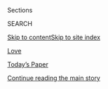 <div id="app">

<div>

<div class="NYTAppHideMasthead css-zz1s19 e1suatyy0">

<div class="section css-ui9rw0 e1suatyy2">

<div class="css-11hrj97 er09x8g0">

<div class="css-6n7j50">

</div>

<span class="css-1dv1kvn">Sections</span>

<div class="css-10488qs">

<span class="css-1dv1kvn">SEARCH</span>

</div>

[Skip to content](#site-content)[Skip to site
index](#site-index)

</div>

<div id="masthead-section-label" class="css-1fnb9ct eaxe0e00">

[Love](https://www.nytimes.com/section/fashion/weddings)

</div>

<div class="css-10698na e1huz5gh0">

</div>

</div>

<div id="masthead-bar-one" class="section hasLinks css-15hmgas e1csuq9d3">

<div class="css-uqyvli e1csuq9d0">

</div>

<div class="css-1uqjmks e1csuq9d1">

</div>

<div class="css-9e9ivx">

[](https://myaccount.nytimes.com/auth/login?response_type=cookie&client_id=vi)

</div>

<div class="css-1bvtpon e1csuq9d2">

[Today’s Paper](https://www.nytimes.com/section/todayspaper)

</div>

</div>

</div>

</div>

<div data-aria-hidden="false">

<div id="site-content" data-role="main">

<div id="top-wrapper" class="css-15p45cc eaca97t0" type="top">

<div id="top-slug" class="css-19x0jxb eaca97t1" hidden="">

Advertisement

</div>

[Continue reading the main
story](#after-top)

<div class="ad top-wrapper" style="text-align:center;height:100%;display:block;min-height:90px">

<div id="top" class="place-ad" data-position="top" data-size-key="top">

</div>

</div>

<div id="after-top">

</div>

</div>

<div id="collection-weddings" class="section css-15h4p1b e9abtgs0">

<div class="css-1j21atc e1svk9qx1">

<div class="css-fmiefx e1svk9qx2">

<div class="css-1hk7r2m eu54l5x0">

<div id="sponsor-wrapper" class="css-7a1pgi eaca97t0" type="sponsor" hidden="">

<div id="sponsor-slug" class="css-1l4mleb eaca97t1" hidden="">

Supported by

</div>

[Continue reading the main
story](#after-sponsor)

<div id="sponsor" class="ad sponsor-wrapper" style="text-align:left;height:100%;display:block">

</div>

<div id="after-sponsor">

</div>

</div>

</div>

### <span class="css-hue6tr ezz4tcd1">[Fashion](/section/fashion)</span>

</div>

<div class="css-nfcc9b e1svk9qx3">

<div class="css-vl9dhg e1svk9qx5">

<div class="css-1nrhkj6 e1svk9qx6">

# Love

<div class="follow-button-placeholder" data-collection-id="">

</div>

</div>

## <span>Vows, weddings, Modern Love and more.</span>

</div>

</div>

## <span>Vows, weddings, Modern Love and more.</span>

</div>

<div class="css-4svvz1 ekkqrpp0">

<div id="collection-highlights-container" class="section css-18l1u7x e46isfb1">

<div class="template-1 css-gfgt40 ekkqrpp1">

## Highlights

1.  ![<span class="css-kvjpws e1oaj3zl2"><span class="css-1dv1kvn">Credit</span>September
    Dawn Bottoms/The New York
    Times</span>](https://static01.nyt.com/images/2020/07/28/fashion/00CovidSpreadingWeddings1/00CovidSpreadingWeddings1-jumbo.jpg)
    
    <div class="css-gjijuv">
    
    ## [Weddings as a Coronavirus Super-Spreader Worry](/2020/08/04/fashion/weddings/weddings-as-covid-super-spreaders.html)
    
    Despite precautions, the coronavirus has swept through a number of
    weddings, large and small, infecting guests and
    vendors.
    
    <span class="css-me3p27"></span><span class="css-1dydysp e4e4i5l3"></span><span class="css-9voj2j">By
    <span class="css-1baulvz last-byline" itemprop="name">Alyson
    Krueger</span></span>
    
    </div>

2.  ![<span class="css-1nk1g0h e1oaj3zl2"><span class="css-1dv1kvn">Credit</span>Sydney
    Shrewsbury</span>](https://static01.nyt.com/images/2020/08/02/fashion/00VOWS-MackinacIsland-03/00VOWS-MackinacIsland-03-videoLarge.jpg)
    
    <div class="css-10wtrbd">
    
    ### vows
    
    ## [Their Very Own Loving Story](/2020/07/31/fashion/weddings/Renee-Knake-and-Wallace-Jefferson-wed-tribute-to-Lovings-before-them.html)
    
    Renee Knake and Wallace B. Jefferson, both lawyers, are grateful to
    Mildred Loving and Richard Loving for challenging interracial
    marriage laws in the
    1960s.
    
    <span class="css-me3p27"></span><span class="css-1dydysp e4e4i5l3"></span><span class="css-9voj2j">By
    <span class="css-1baulvz last-byline" itemprop="name">Brianna
    Holt</span></span>
    
    </div>

3.  ![<span class="css-1nk1g0h e1oaj3zl2"><span class="css-1dv1kvn">Credit</span></span>](https://static01.nyt.com/images/2020/08/02/fashion/00LIVE-STREAM-WED-COMBO/00LIVE-STREAM-WED-COMBO-videoLarge.jpg)
    
    <div class="css-10wtrbd">
    
    ### Field Notes
    
    ## [Livestream Your Wedding Like a Pro](/2020/07/28/fashion/weddings/livestream-your-wedding-like-a-pro.html)
    
    These gadgets will help you improve the production quality and
    create memorable experiences for you and your digital
    guests.
    
    <span class="css-me3p27"></span><span class="css-1dydysp e4e4i5l3"></span><span class="css-9voj2j">By
    <span class="css-1baulvz last-byline" itemprop="name">Daniel
    Bortz</span></span>
    
    </div>

4.  ![<span class="css-1nk1g0h e1oaj3zl2"><span class="css-1dv1kvn">Credit</span>Jose
    A. Alvarado Jr. for The New York
    Times</span>](https://static01.nyt.com/images/2020/07/26/fashion/24Vows-ModelActivist1/merlin_173908452_121834c5-2ab7-4830-bedd-1c85133e89a7-videoLarge.jpg)
    
    <div class="css-10wtrbd">
    
    ### vows
    
    ## [Next Stop: Marriage](/2020/07/24/fashion/weddings/Sara-Ziff-marries-Reed-Young-at-train-station.html)
    
    Sara Ziff and Reed Young met on a train platform. They hit it off,
    but neither expected much from the encounter and said their goodbyes
    without an introduction. Four months later they matched on a dating
    app.
    
    <span class="css-me3p27"></span><span class="css-1dydysp e4e4i5l3"></span><span class="css-9voj2j">By
    <span class="css-1baulvz last-byline" itemprop="name">Tammy La
    Gorce</span></span>
    
    </div>

</div>

<div class="css-1xdhyk6 e46isfb0">

<div class="css-zk12ih ef6si7p0">

1.  ### First Person
    
    ![<span class="css-1hhnwbi e1oaj3zl2"><span class="css-1dv1kvn">Credit</span>Anna
    Godeassi</span>](https://static01.nyt.com/images/2020/07/10/fashion/00NOT-ENGAGED/00NOT-ENGAGED-videoLarge.jpg)
    
    <div class="css-10wtrbd">
    
    ## [Me, My Relationship and PTSD](/2020/07/25/fashion/weddings/me-my-relationship-and-ptsd.html)
    
    Past and present find their place as a couple wades through what
    their future holds. And it’s all
    OK.
    
    <span class="css-me3p27"></span><span class="css-1dydysp e4e4i5l3"></span><span class="css-9voj2j">By
    <span class="css-1baulvz last-byline" itemprop="name">Caira
    Conner</span></span>
    
    </div>

2.  ![<span class="css-1hhnwbi e1oaj3zl2"><span class="css-1dv1kvn">Credit</span>Illustration
    by Matija
    Medved</span>](https://static01.nyt.com/images/2019/09/25/fashion/loveletter/loveletter-videoLarge-v3.png)
    
    <div class="css-10wtrbd">
    
    ## [Love Letter: Making Room for More Love (and Sheep)](/2020/07/31/fashion/weddings/love-letter-newsletter-making-room-for-more-love-and-sheep.html)
    
    And, a legacy of “Loving”
    continued.
    
    <span class="css-me3p27"></span><span class="css-1dydysp e4e4i5l3"></span><span class="css-9voj2j">By
    <span class="css-1baulvz last-byline" itemprop="name">Charanna
    Alexander</span></span>
    
    </div>

3.  ![<span class="css-1hhnwbi e1oaj3zl2"><span class="css-1dv1kvn">Credit</span>Malina
    Omut</span>](https://static01.nyt.com/images/2020/08/02/fashion/18SurvivingFirstYear-art/18SurvivingFirstYear-art-videoLarge.jpg)
    
    <div class="css-10wtrbd">
    
    ## [What Changes in the First Year of Marriage?](/2020/07/23/fashion/weddings/what-changes-in-the-first-year-of-marriage.html)
    
    For some millennial couples, not too
    much.
    
    <span class="css-me3p27"></span><span class="css-1dydysp e4e4i5l3"></span><span class="css-9voj2j">By
    <span class="css-1baulvz last-byline" itemprop="name">Allie
    Jones</span></span>
    
    </div>

4.  ### Field Notes
    
    ![<span class="css-1hhnwbi e1oaj3zl2"><span class="css-1dv1kvn">Credit</span>Claudi
    Kessels</span>](https://static01.nyt.com/images/2020/07/23/fashion/23WeddingCakeFreeze-Art/23WeddingCakeFreeze-Art-videoLarge.jpg)
    
    <div class="css-10wtrbd">
    
    ## [Do You Really Want That Wedding Cake a Year Later?](/2020/07/22/fashion/weddings/do-you-really-want-that-wedding-cake-a-year-later.html)
    
    Experts weigh in on how to freeze your cake and have some other
    suggestions for commemorative treats to savor on your one-year
    anniversary.
    
    <span class="css-me3p27"></span><span class="css-1dydysp e4e4i5l3"></span><span class="css-9voj2j">By
    <span class="css-1baulvz last-byline" itemprop="name">Hilary
    Sheinbaum</span></span>
    
    </div>

5.  ### vows
    
    ![<span class="css-1hhnwbi e1oaj3zl2"><span class="css-1dv1kvn">Credit</span>Nina
    Westervelt for The New York
    Times</span>](https://static01.nyt.com/images/2020/07/19/fashion/17Vows-SudaMurphy1/17Vows-SudaMurphy1-videoLarge.jpg)
    
    <div class="css-10wtrbd">
    
    ## [Paired During a Medical Rotation, and Then in Life](/2020/07/17/fashion/weddings/paired-during-a-medical-rotation-and-then-in-life.html)
    
    Drs. Nina Suda and Charles Murphy met as residents five years ago,
    and when he was told to quarantine because of the coronavirus, she
    stood by his side — at a safe
    distance.
    
    <span class="css-me3p27"></span><span class="css-1dydysp e4e4i5l3"></span><span class="css-9voj2j">By
    <span class="css-1baulvz last-byline" itemprop="name">Vincent M.
    Mallozzi</span></span>
    
    </div>

</div>

</div>

</div>

<div id="mid1-wrapper" class="css-1mn4oms eaca97t0" type="rank">

<div id="mid1-slug" class="css-1tag3rd eaca97t1">

Advertisement

</div>

[Continue reading the main
story](#after-mid1)

<div id="mid1" class="ad mid1-wrapper" style="text-align:center;height:100%;display:block">

</div>

<div id="after-mid1">

</div>

</div>

<div class="section 5-band css-jhqenn ep7jkp60">

## [Mini-Vows](/column/mini-vows)

[More in Mini-Vows
    »](/column/mini-vows)

1.  ![<span class="css-1hhnwbi e1oaj3zl2"><span class="css-1dv1kvn">Credit</span>Vanessa
    Onuoha of V. Joy
    Photo</span>](https://static01.nyt.com/images/2020/08/02/fashion/02wittman/02wittman-videoLarge.jpg)
    
    <div class="css-10wtrbd">
    
    ## [Wrong Places at the Right Time](/2020/07/31/fashion/weddings/wrong-places-at-the-right-time.html)
    
    The Rev. Lydia Wittman and Rafi Ziauddin nearly missed their first
    chance to connect, but found so many more chances
    later.
    
    <span class="css-me3p27"></span><span class="css-1dydysp e4e4i5l3"></span><span class="css-9voj2j">By
    <span class="css-1baulvz last-byline" itemprop="name">Nina
    Reyes</span></span>
    
    </div>

2.  ![<span class="css-1hhnwbi e1oaj3zl2"><span class="css-1dv1kvn">Credit</span>Ezra
    Sealy</span>](https://static01.nyt.com/images/2020/08/02/fashion/02Ford-SUB/02Ford-SUB-videoLarge.jpg)
    
    <div class="css-10wtrbd">
    
    ## [From Barbados to Bucharest](/2020/07/31/fashion/weddings/from-barbados-to-bucharest.html)
    
    Alicia Arendt, a foreign service officer with the State Department,
    met Rohan Ford, a businessman, while serving in
    Barbados.
    
    <span class="css-me3p27"></span><span class="css-1dydysp e4e4i5l3"></span><span class="css-9voj2j">By
    <span class="css-1baulvz last-byline" itemprop="name">Vincent M.
    Mallozzi</span></span>
    
    </div>

3.  ![<span class="css-1hhnwbi e1oaj3zl2"><span class="css-1dv1kvn">Credit</span>Kobla
    Hargett</span>](https://static01.nyt.com/images/2020/08/02/fashion/02Sattar/02Sattar-videoLarge.jpg)
    
    <div class="css-10wtrbd">
    
    ## [Taking a ‘Leap of Faith’ in New England](/2020/07/31/fashion/weddings/taking-a-leap-of-faith-in-new-england.html)
    
    The couple met in Miami in 2013, but it took four years and a move
    to the Boston area for a romance to bloom between the
    two.
    
    <span class="css-me3p27"></span><span class="css-1dydysp e4e4i5l3"></span><span class="css-9voj2j">By
    <span class="css-1baulvz last-byline" itemprop="name">Nina
    Reyes</span></span>
    
    </div>

4.  ![<span class="css-1hhnwbi e1oaj3zl2"><span class="css-1dv1kvn">Credit</span></span>](https://static01.nyt.com/images/2020/08/02/fashion/26wan/26wan-videoLarge.jpg)
    
    <div class="css-10wtrbd">
    
    ## [‘How Lucky We Are to Have Found Each Other.’](/2020/07/31/fashion/weddings/how-lucky-we-are-to-have-found-each-other.html)
    
    Oliver Cacananta and Danny Wan met singing in the Gay Asian Pacific
    Alliance Men’s
    Chorus.
    
    <span class="css-me3p27"></span><span class="css-1dydysp e4e4i5l3"></span><span class="css-9voj2j">By
    <span class="css-1baulvz last-byline" itemprop="name">Louise
    Rafkin</span></span>
    
    </div>

5.  ![<span class="css-1hhnwbi e1oaj3zl2"><span class="css-1dv1kvn">Credit</span>Marina
    Barham</span>](https://static01.nyt.com/images/2020/08/02/fashion/02Bachmann/02Bachmann-videoLarge.jpg)
    
    <div class="css-10wtrbd">
    
    ## [Her Just-Friends Note Was Tossed in a Hurry](/2020/07/31/fashion/weddings/her-just-friends-note-was-tossed-in-a-hurry.html)
    
    Sophia Bachmann and Iain Coston met, they had dinner, they fell in
    love.
    
    <span class="css-me3p27"></span><span class="css-1dydysp e4e4i5l3"></span><span class="css-9voj2j">By
    <span class="css-1baulvz last-byline" itemprop="name">Nina
    Reyes</span></span>
    
    </div>

</div>

<div class="section 5-band css-jhqenn ep7jkp60">

## [Modern Love](/column/modern-love)

[More in Modern Love
    »](/column/modern-love)

1.  ![<span class="css-1hhnwbi e1oaj3zl2"><span class="css-1dv1kvn">Credit</span>Brian
    Rea</span>](https://static01.nyt.com/images/2020/08/02/fashion/02MODERN-FARM/02MODERN-FARM-videoLarge.jpg)
    
    <div class="css-10wtrbd">
    
    ## [Spending My Tenderness on Animals](/2020/07/31/style/modern-love-spending-tenderness-on-animals.html)
    
    As a vulnerable girl at a remote commune, I sought solace from
    horses, goats, even a bear cub. Today’s dark times have sent me
    their way
    again.
    
    <span class="css-me3p27"></span><span class="css-1dydysp e4e4i5l3"></span><span class="css-9voj2j">By
    <span class="css-1baulvz last-byline" itemprop="name">Bethany Groff
    Dorau</span></span>
    
    </div>

2.  ![<span class="css-1hhnwbi e1oaj3zl2"><span class="css-1dv1kvn">Credit</span>Brian
    Rea</span>](https://static01.nyt.com/images/2020/07/29/fashion/00TINYLOVE-ILLO5/00TINYLOVE-ILLO5-videoLarge.jpg)
    
    <div class="css-10wtrbd">
    
    ## [Tiny Love Stories: ‘My Parents Never Called’](/2020/07/28/style/tiny-modern-love-stories-coronavirus-my-parents-never-called.html)
    
    Modern Love in miniature, featuring reader-submitted stories of no
    more than 100
    words.
    
    <span class="css-me3p27"></span>
    
    </div>

3.  ![<span class="css-1hhnwbi e1oaj3zl2"><span class="css-1dv1kvn">Credit</span>Brian
    Rea</span>](https://static01.nyt.com/images/2020/07/26/fashion/26MODERN-ORPHANAGE/26MODERN-ORPHANAGE-videoLarge.jpg)
    
    <div class="css-10wtrbd">
    
    ## [Why Did She Leave Me There?](/2020/07/24/style/modern-love-adoption-vietnam-why-did-she-leave-me-there.html)
    
    A young man returns to the Vietnamese orphanage he had spent 25
    years trying to
    forget.
    
    <span class="css-me3p27"></span><span class="css-1dydysp e4e4i5l3"></span><span class="css-9voj2j">By
    <span class="css-1baulvz last-byline" itemprop="name">Kacey Vu
    Shap</span></span>
    
    </div>

4.  ![<span class="css-1hhnwbi e1oaj3zl2"><span class="css-1dv1kvn">Credit</span>Brian
    Rea</span>](https://static01.nyt.com/images/2020/07/06/fashion/06TINYLOVE-illo1/06TINYLOVE-illo1-videoLarge.jpg)
    
    <div class="css-10wtrbd">
    
    ## [Tiny Love Stories: ‘Monogamous Birds of N.Y.C.’](/2020/07/21/style/tiny-modern-love-stories-coronavirus-monogamous-birds-of-nyc.html)
    
    Modern Love in miniature, featuring reader-submitted stories of no
    more than 100
    words.
    
    <span class="css-me3p27"></span>
    
    </div>

5.  ![<span class="css-1hhnwbi e1oaj3zl2"><span class="css-1dv1kvn">Credit</span>Brian
    Rea</span>](https://static01.nyt.com/images/2020/07/19/fashion/19MODERN-DATINGAPP/19MODERN-DATINGAPP-videoLarge.jpg)
    
    <div class="css-10wtrbd">
    
    ## [Trying to Feel Love-Worthy (While Working for a Dating App)](/2020/07/17/style/modern-love-feel-love-worthy-working-for-dating-app.html)
    
    Being awash in romantic complaints has left me — a Black woman who’s
    had heartache — feeling dismayed but
    hopeful.
    
    <span class="css-me3p27"></span><span class="css-1dydysp e4e4i5l3"></span><span class="css-9voj2j">By
    <span class="css-1baulvz last-byline" itemprop="name">Loré
    Yessuff</span></span>
    
    </div>

</div>

<div id="mid2-wrapper" class="css-1mn4oms eaca97t0" type="rank">

<div id="mid2-slug" class="css-1tag3rd eaca97t1">

Advertisement

</div>

[Continue reading the main
story](#after-mid2)

<div id="mid2" class="ad mid2-wrapper" style="text-align:center;height:100%;display:block">

</div>

<div id="after-mid2">

</div>

</div>

<div class="section 5-band css-jhqenn ep7jkp60">

## [Vows](/column/vows)

[More in Vows
    »](/column/vows)

1.  ![<span class="css-1hhnwbi e1oaj3zl2"><span class="css-1dv1kvn">Credit</span>Maridelis
    Morales Rosado for The New York
    Times</span>](https://static01.nyt.com/images/2020/07/10/fashion/10Vows-WestHarlem1/10Vows-WestHarlem1-videoLarge.jpg)
    
    <div class="css-10wtrbd">
    
    ## [They Passed the Long-Distance Test](/2020/07/10/fashion/weddings/they-passed-the-long-distance-test.html)
    
    Dr. Erika Alejandro Crespo Martínez and Victor Gabriel Santiago
    Hernandez built a relationship on patience and pacing. Then the
    coronavirus came and they had to act
    quickly.
    
    <span class="css-me3p27"></span><span class="css-1dydysp e4e4i5l3"></span><span class="css-9voj2j">By
    <span class="css-1baulvz last-byline" itemprop="name">Tammy La
    Gorce</span></span>
    
    </div>

2.  ![<span class="css-1hhnwbi e1oaj3zl2"><span class="css-1dv1kvn">Credit</span>Nina
    Westervelt for The New York
    Times</span>](https://static01.nyt.com/images/2020/07/05/fashion/03Vows-RamapoCollege2/03Vows-RamapoCollege2-videoLarge.jpg)
    
    <div class="css-10wtrbd">
    
    ## [Some Unexpected Survey Results](/2020/07/03/fashion/weddings/some-unexpected-survey-results.html)
    
    “I was enchanted by her writing,” said Clifford Peterson, who met
    Carol Ryan during planning for Ramapo College’s 50th anniversary
    celebration, “by the incredible life she lived, simply
    enchanted.”
    
    <span class="css-me3p27"></span><span class="css-1dydysp e4e4i5l3"></span><span class="css-9voj2j">By
    <span class="css-1baulvz last-byline" itemprop="name">Vincent M.
    Mallozzi</span></span>
    
    </div>

3.  ![<span class="css-1hhnwbi e1oaj3zl2"><span class="css-1dv1kvn">Credit</span>Scott
    McIntyre for The New York
    Times</span>](https://static01.nyt.com/images/2020/06/28/fashion/26Vows-OrthodoxPrenup1/26Vows-OrthodoxPrenup1-videoLarge.jpg)
    
    <div class="css-10wtrbd">
    
    ## [From the Start, There Were Ground Rules](/2020/06/26/fashion/weddings/from-the-start-there-were-ground-rules.html)
    
    Before their wedding, Shanee Markovitz and Nathaniel Kay, both
    Modern Orthodox Jews, celebrated the signing of a religious
    prenuptial
    agreement.
    
    <span class="css-me3p27"></span><span class="css-1dydysp e4e4i5l3"></span><span class="css-9voj2j">By
    <span class="css-1baulvz last-byline" itemprop="name">Tammy La
    Gorce</span></span>
    
    </div>

4.  ![<span class="css-1hhnwbi e1oaj3zl2"><span class="css-1dv1kvn">Credit</span>Anastasiia
    Sapon for The New York
    Times</span>](https://static01.nyt.com/images/2020/06/19/fashion/19Vows-ChaseCenter04/merlin_172805127_1405c182-a14d-4f89-8b4d-e0176d37d439-videoLarge.jpg)
    
    <div class="css-10wtrbd">
    
    ## [Two More Rings for the Home Team](/2020/06/19/style/two-more-rings-for-the-home-team.html)
    
    Lindsay Hirsch and Dustin Schneider had to find a new spot to be
    married. The Golden State Warriors welcomed the
    couple.
    
    <span class="css-me3p27"></span><span class="css-1dydysp e4e4i5l3"></span><span class="css-9voj2j">By
    <span class="css-1baulvz last-byline" itemprop="name">Vincent M.
    Mallozzi</span></span>
    
    </div>

5.  ![<span class="css-1hhnwbi e1oaj3zl2"><span class="css-1dv1kvn">Credit</span>Amanda
    Lucier for The New York
    Times</span>](https://static01.nyt.com/images/2020/06/14/fashion/12Vows-Portland1/12Vows-Portland1-videoLarge.jpg)
    
    <div class="css-10wtrbd">
    
    ## [A Date to Remember](/2020/06/12/fashion/weddings/a-date-to-remember.html)
    
    Sam Thirlwall and Caitlin Halla met at work and felt an instant
    connection. Slack messages became text messages became long emails,
    and then a first
    date.
    
    <span class="css-me3p27"></span><span class="css-1dydysp e4e4i5l3"></span><span class="css-9voj2j">By
    <span class="css-1baulvz last-byline" itemprop="name">Maureen
    O’Hagan</span></span>
    
    </div>

</div>

<div class="section 5-band css-jhqenn ep7jkp60">

## [Self-Care](/section/style/self-care)

[More in Self-Care
    »](/section/style/self-care)

1.  ![<span class="css-1hhnwbi e1oaj3zl2"><span class="css-1dv1kvn">Credit</span>Erik
    Carter for The New York
    Times</span>](https://static01.nyt.com/images/2020/08/02/fashion/29BLACK-BOOKCLUBS-promo/29BLACK-BOOKCLUBS-promo-videoLarge-v2.jpg)
    
    <div class="css-10wtrbd">
    
    ## [The Black Book Club Takes It to the Next Level](/2020/07/29/style/self-care/black-book-clubs.html)
    
    Noname and other Black thought leaders have taken what Oprah built
    and made something
    new.
    
    <span class="css-me3p27"></span><span class="css-1dydysp e4e4i5l3"></span><span class="css-9voj2j">By
    <span class="css-1baulvz last-byline" itemprop="name">Iman
    Stevenson</span></span>
    
    </div>

2.  ![<span class="css-1hhnwbi e1oaj3zl2"><span class="css-1dv1kvn">Credit</span></span>](https://static01.nyt.com/images/2020/07/09/fashion/09BLACK-JOURNALISTS-Natelege-Whaley/merlin_174323043_57123aa6-e6ba-46e0-9178-6e1334e3e7b4-videoLarge.jpg)
    
    <div class="css-10wtrbd">
    
    ## [Self-Care for Black Journalists](/2020/07/14/style/self-care/black-journalists.html)
    
    In a news cycle filled with tragedy, much of it disproportionately
    affecting people of color, Black reporters and editors are
    reimagining coping
    strategies.
    
    <span class="css-me3p27"></span><span class="css-1dydysp e4e4i5l3"></span><span class="css-9voj2j">By
    <span class="css-1baulvz last-byline" itemprop="name">Patrice
    Peck</span></span>
    
    </div>

3.  ![<span class="css-1hhnwbi e1oaj3zl2"><span class="css-1dv1kvn">Credit</span>Tony
    Cenicola/The New York
    Times</span>](https://static01.nyt.com/images/2020/07/23/fashion/23SANITIZERS-use-this-one/23SANITIZERS-use-this-one-videoLarge.jpg)
    
    <div class="css-10wtrbd">
    
    ## [These Hand Sanitizers Smell Good, Kill Germs](/2020/07/22/style/these-hand-sanitizers-smell-good-kill-germs.html)
    
    Now that hand sanitizers have become an accessory of the new normal,
    upscale brands are introducing their own portable
    cleansers.
    
    <span class="css-me3p27"></span><span class="css-1dydysp e4e4i5l3"></span><span class="css-9voj2j">By
    <span class="css-1baulvz last-byline" itemprop="name">Rachel
    Felder</span></span>
    
    </div>

4.  ![<span class="css-1hhnwbi e1oaj3zl2"><span class="css-1dv1kvn">Credit</span>Rose
    Wong</span>](https://static01.nyt.com/images/2020/07/26/multimedia/26ah-beauty/26ah-beauty-videoLarge.jpg)
    
    <div class="css-10wtrbd">
    
    ## [Shed Your Quarantine Skin (and Hair and Nails), Safely](/2020/07/25/at-home/coronavirus-salons.html)
    
    If you venture out for a treatment or trim, you might encounter
    plexiglass barriers, tons of cleaning supplies, fewer clients at a
    time and higher
    prices.
    
    <span class="css-me3p27"></span><span class="css-1dydysp e4e4i5l3"></span><span class="css-9voj2j">By
    <span class="css-1baulvz last-byline" itemprop="name">Katherine
    Cusumano</span></span>
    
    </div>

5.  ![<span class="css-1hhnwbi e1oaj3zl2"><span class="css-1dv1kvn">Credit</span></span>](https://static01.nyt.com/images/2020/07/30/fashion/28SKIN-UNSEXY-art/28SKIN-UNSEXY-art-videoLarge.jpg)
    
    <div class="css-10wtrbd">
    
    ## [Can Unsexy Beauty Be Sexy?](/2020/07/28/style/can-unsexy-beauty-be-sexy.html)
    
    A new guard of beauty brands is using slick packaging and candid
    messaging to sell products women were once embarrassed to
    buy.
    
    <span class="css-me3p27"></span><span class="css-1dydysp e4e4i5l3"></span><span class="css-9voj2j">By
    <span class="css-1baulvz last-byline" itemprop="name">Rachel
    Strugatz</span></span>
    
    </div>

</div>

<div id="mid3-wrapper" class="css-1mn4oms eaca97t0" type="rank">

<div id="mid3-slug" class="css-1tag3rd eaca97t1">

Advertisement

</div>

[Continue reading the main
story](#after-mid3)

<div id="mid3" class="ad mid3-wrapper" style="text-align:center;height:100%;display:block">

</div>

<div id="after-mid3">

</div>

</div>

<div class="section 5-band css-jhqenn ep7jkp60">

## [Field Notes](/column/field-notes)

[More in Field Notes
    »](/column/field-notes)

1.  ![<span class="css-1hhnwbi e1oaj3zl2"><span class="css-1dv1kvn">Credit</span>Nicole
    Updegraff, Nicole Updegraff
    Illustration</span>](https://static01.nyt.com/images/2020/07/19/fashion/weddings/00weddingillo7/00weddingillo7-videoLarge.png)
    
    <div class="css-10wtrbd">
    
    ## [Turn Your Relationship Into a Work of Art](/2020/07/15/fashion/weddings/turn-your-relationship-into-a-work-of-art.html)
    
    For some couples who postponed their engagement shoots because of
    the coronavirus, artists have stepped in to create custom
    illustrations and
    portraits.
    
    <span class="css-me3p27"></span><span class="css-1dydysp e4e4i5l3"></span><span class="css-9voj2j">By
    <span class="css-1baulvz last-byline" itemprop="name">Hilary
    Sheinbaum</span></span>
    
    </div>

2.  ![<span class="css-1hhnwbi e1oaj3zl2"><span class="css-1dv1kvn">Credit</span>Anjelica
    Roselyn</span>](https://static01.nyt.com/images/2020/06/30/fashion/30VIRTUALDRESSSHOP-art/30VIRTUALDRESSSHOP-art-videoLarge.jpg)
    
    <div class="css-10wtrbd">
    
    ## [Say ‘Yes’ to the Dress Without Leaving Your House](/2020/06/30/fashion/weddings/say-yes-to-the-dress-without-leaving-your-house.html)
    
    Bridal boutiques across the country are offering virtual shopping
    experiences where brides, grooms and wedding parties can try on and
    purchase their wedding attire
    online.
    
    <span class="css-me3p27"></span><span class="css-1dydysp e4e4i5l3"></span><span class="css-9voj2j">By
    <span class="css-1baulvz last-byline" itemprop="name">Alix
    Strauss</span></span>
    
    </div>

3.  ![<span class="css-1hhnwbi e1oaj3zl2"><span class="css-1dv1kvn">Credit</span>Rose
    Bowman</span>](https://static01.nyt.com/images/2020/06/17/fashion/weddings/oakImage-1592416755813/oakImage-1592416755813-mediumThreeByTwo440.jpg)
    
    <div class="css-10wtrbd">
    
    ## [Striking a Pose on FaceTime](/2020/06/18/fashion/weddings/striking-a-pose-on-facetime.html)
    
    With their clients in lockdown, some photographers are turning to
    virtual photo shoots for weddings and
    engagements.
    
    <span class="css-me3p27"></span><span class="css-1dydysp e4e4i5l3"></span><span class="css-9voj2j">By
    <span class="css-1baulvz last-byline" itemprop="name">Emma
    Grillo</span></span>
    
    </div>

4.  ![<span class="css-1hhnwbi e1oaj3zl2"><span class="css-1dv1kvn">Credit</span>Noa
    Denmon</span>](https://static01.nyt.com/images/2020/05/24/fashion/23PROTECTYOURWEDDINGart/23PROTECTYOURWEDDINGart-videoLarge.jpg)
    
    <div class="css-10wtrbd">
    
    ## [Is the Wedding Off? (For Now?) Here’s What to Do Next.](/2020/05/23/fashion/weddings/is-the-wedding-off-for-now-heres-what-to-do-next.html)
    
    The coronavirus has forced couples to reschedule or plan
    quarantine-approved celebrations. Experts share some how-to tips for
    navigating alternative
    plans.
    
    <span class="css-me3p27"></span><span class="css-1dydysp e4e4i5l3"></span><span class="css-9voj2j">By
    <span class="css-1baulvz last-byline" itemprop="name">Ivy
    Manners</span></span>
    
    </div>

5.  ![<span class="css-1hhnwbi e1oaj3zl2"><span class="css-1dv1kvn">Credit</span>Madiha
    Yearwood</span>](https://static01.nyt.com/images/2020/03/15/fashion/12KeepingMyName-art/12KeepingMyName-art-videoLarge-v2.jpg)
    
    <div class="css-10wtrbd">
    
    ## [Creating a Name for Themselves](/2020/03/11/fashion/weddings/name-change-after-marriage-not-always-easy.html)
    
    As some married couples seek to join their identities, while also
    acknowledging they are equals, they are combining surnames or are
    creating entirely new
    ones.
    
    <span class="css-me3p27"></span><span class="css-1dydysp e4e4i5l3"></span><span class="css-9voj2j">By
    <span class="css-1baulvz last-byline" itemprop="name">Suzannah
    Weiss</span></span>
    
    </div>

</div>

<div class="section 5-band css-jhqenn ep7jkp60">

## [Unhitched](/column/unhitched)

[More in Unhitched
    »](/column/unhitched)

1.  ![<span class="css-1hhnwbi e1oaj3zl2"><span class="css-1dv1kvn">Credit</span>Alexandra
    Bowman</span>](https://static01.nyt.com/images/2020/06/07/fashion/00UNHITCHED-FORDSart/00UNHITCHED-FORDSart-videoLarge.jpg)
    
    <div class="css-10wtrbd">
    
    ## [Challenged to Sustain Their Lifestyle](/2020/06/03/fashion/weddings/Unhitched-couple-discusses-their-marriage-and-divorce.html)
    
    Therapy and fancy vacations couldn’t remove the strain on this
    couple’s marriage, which was brought about by ongoing financial
    problems.
    
    <span class="css-me3p27"></span><span class="css-1dydysp e4e4i5l3"></span><span class="css-9voj2j">By
    <span class="css-1baulvz last-byline" itemprop="name">Louise
    Rafkin</span></span>
    
    </div>

2.  ![<span class="css-1hhnwbi e1oaj3zl2"><span class="css-1dv1kvn">Credit</span>André
    da
    Loba</span>](https://static01.nyt.com/images/2020/01/26/fashion/00UNHITCHEDJEWISH/00UNHITCHEDJEWISH-videoLarge.jpg)
    
    <div class="css-10wtrbd">
    
    ## [Pulled Apart by Addiction](/2020/01/27/fashion/weddings/Unhitched-couple-is-pulled-apart-by-addiction.html)
    
    Eli Falk and Rina Shapiro say expectations from their upbringing and
    Jewish communities caused them to marry
    prematurely.
    
    <span class="css-me3p27"></span><span class="css-1dydysp e4e4i5l3"></span><span class="css-9voj2j">By
    <span class="css-1baulvz last-byline" itemprop="name">Louise
    Rafkin</span></span>
    
    </div>

3.  ![<span class="css-1hhnwbi e1oaj3zl2"><span class="css-1dv1kvn">Credit</span>
    </span>](https://static01.nyt.com/images/2019/09/08/fashion/UNHITCHED-NEW/UNHITCHED-NEW-videoLarge.png)
    
    <div class="css-10wtrbd">
    
    ## [The Perfect Divorce](/interactive/2019/09/07/multimedia/how-to-get-divorced.html)
    
    The couple endured many changes in their long marriage. But the
    space between them grew when he took up sailing and she opened her
    own
    restaurants.
    
    <span class="css-me3p27"></span><span class="css-1dydysp e4e4i5l3"></span><span class="css-9voj2j">By
    <span class="css-1baulvz last-byline" itemprop="name">Louise
    Rafkin</span></span>
    
    </div>

4.  ![<span class="css-1hhnwbi e1oaj3zl2"><span class="css-1dv1kvn">Credit</span>Alexandra
    Bowman</span>](https://static01.nyt.com/images/2019/06/23/fashion/00UNHITCHED/00UNHITCHED-videoLarge.jpg)
    
    <div class="css-10wtrbd">
    
    ## [‘It Takes What It Takes to End Something’](/2019/06/18/style/it-takes-what-it-takes-to-end-something.html)
    
    The two remained friends despite the challenges of their divorce.
    Now their new relationship focuses on
    parenting.
    
    <span class="css-me3p27"></span><span class="css-1dydysp e4e4i5l3"></span><span class="css-9voj2j">By
    <span class="css-1baulvz last-byline" itemprop="name">Louise
    Rafkin</span></span>
    
    </div>

5.  ![<span class="css-1hhnwbi e1oaj3zl2"><span class="css-1dv1kvn">Credit</span>Alexandra
    Bowman</span>](https://static01.nyt.com/images/2019/01/06/fashion/weddings/06UNHITCHED-DivorceLawyers/merlin_147820818_90ae5a89-fb4f-49b4-96f5-c2da5360372b-videoLarge.jpg)
    
    <div class="css-10wtrbd">
    
    ## [2 Divorce Lawyers Better After Their Own Divorce, but Still Together](/2019/01/03/fashion/weddings/2-divorce-lawyers-better-after-their-own-divorce-but-still-together.html)
    
    Family comes first for a couple, even after separation. Their
    advice? “Have compassion for each other and don’t say anything to
    the kids until you have a
    plan.”
    
    <span class="css-me3p27"></span><span class="css-1dydysp e4e4i5l3"></span><span class="css-9voj2j">By
    <span class="css-1baulvz last-byline" itemprop="name">Louise
    Rafkin</span></span>
    
    </div>

</div>

<div id="mid4-wrapper" class="css-1mn4oms eaca97t0" type="rank">

<div id="mid4-slug" class="css-1tag3rd eaca97t1">

Advertisement

</div>

[Continue reading the main
story](#after-mid4)

<div id="mid4" class="ad mid4-wrapper" style="text-align:center;height:100%;display:block">

</div>

<div id="after-mid4">

</div>

</div>

<div class="section 5-band css-jhqenn ep7jkp60">

## [Binge Read Featured Couples](/spotlight/wedding-announcements)

[More in Binge Read Featured Couples
»](/spotlight/wedding-announcements)

1.  ![<span class="css-1hhnwbi e1oaj3zl2"><span class="css-1dv1kvn">Credit</span>Selcoulth
    Photography</span>](https://static01.nyt.com/images/2020/06/14/fashion/weddings/14WIKUM/merlin_173335650_2a75e1bf-cd95-4130-986b-33a570beaf42-videoLarge.jpg)
    
    <div class="css-10wtrbd">
    
    ## [Michelle Wikum, Walker Williams](/2020/06/14/fashion/weddings/michelle-wikum-walker-williams.html)
    
    The couple met through Tinder in
    2018.
    
    <span class="css-me3p27"></span><span class="css-1dydysp e4e4i5l3"></span><span class="css-9voj2j">By
    <span class="css-1baulvz last-byline" itemprop="name">Nina
    Reyes</span></span>
    
    </div>

2.  ![<span class="css-1hhnwbi e1oaj3zl2"><span class="css-1dv1kvn">Credit</span>Alicia
    Ann
    Photographers</span>](https://static01.nyt.com/images/2020/05/17/multimedia/17TbeileLaw1/17TbeileLaw1-videoLarge.jpg)
    
    <div class="css-10wtrbd">
    
    ## [Ayelet Bentley, Samuel Tbeile](/2020/05/17/fashion/weddings/ayelet-bentley-samuel-tbeile.html)
    
    They met in college and became a couple about a year later while on
    a Birthright Israel
    trip.
    
    <span class="css-me3p27"></span>
    
    </div>

3.  ![<span class="css-1hhnwbi e1oaj3zl2"><span class="css-1dv1kvn">Credit</span></span>](https://static01.nyt.com/images/2020/05/17/multimedia/17SuSchultz1/17SuSchultz1-videoLarge.jpg)
    
    <div class="css-10wtrbd">
    
    ## [Kathy Su, Eric Schultz](/2020/05/17/fashion/weddings/kathy-su-eric-schultz.html)
    
    The couple met in 2017 through OkCupid and had their first date at a
    whiskey bar in New
    York.
    
    <span class="css-me3p27"></span>
    
    </div>

4.  ![<span class="css-1hhnwbi e1oaj3zl2"><span class="css-1dv1kvn">Credit</span>Jason,
    Concept
    Photography</span>](https://static01.nyt.com/images/2020/05/10/multimedia/10HammarskjoldLemmon1/10HammarskjoldLemmon1-videoLarge.jpg)
    
    <div class="css-10wtrbd">
    
    ## [Victoria Hammarskjold, George Lemmon III](/2020/05/10/fashion/weddings/victoria-hammarskjold-george-lemmon-iii.html)
    
    The couple met and began dating as high-school
    students.
    
    <span class="css-me3p27"></span>
    
    </div>

5.  ![<span class="css-1hhnwbi e1oaj3zl2"><span class="css-1dv1kvn">Credit</span>Paul
    Blackmore</span>](https://static01.nyt.com/images/2020/04/26/multimedia/26DowdHerzberg1/26DowdHerzberg1-videoLarge.jpg)
    
    <div class="css-10wtrbd">
    
    ## [Emily Herzberg, Samuel Dowd](/2020/04/26/fashion/weddings/emily-herzberg-samuel-dowd.html)
    
    The couple met on the dating app Bumble, and, boldly, spent their
    second and third dates answering “36 questions that lead to love.”
    
    <span class="css-me3p27"></span>
    
    </div>

</div>

</div>

<div class="css-185go5a e1o5byef0">

<div class="css-15cbhtu">

  - [Latest](#stream-panel)
  - <span class="css-6n7j50">Search</span>
    <div class="control">
    <div class="label-container css-1dv1kvn">
    Search
    </div>
    <div class="css-wm4t3d">
    **<span id="clear-search-input" class="css-1dv1kvn">Clear this text
    input</span>
    </div>
    </div>
    <span class="css-1iovbfw"></span>

<div id="stream-panel" class="section css-8msx5b e1jz0cab1">

<div class="css-13mho3u">

1.  
    
    <div class="css-1cp3ece">
    
    <div class="css-1l4spti">
    
    [](/2020/08/04/business/coronavirus-struggling-caterers.html)
    
    <div class="css-79elbk">
    
    ![](https://static01.nyt.com/images/2020/07/31/business/28virus-caterers-sub1/28virus-caterers-sub1-thumbWide.jpg?quality=75&auto=webp&disable=upscale)
    
    </div>
    
    ## ‘Closing Isn’t Even an Option’: With No Events, Caterers Rush to Adjust
    
    The pandemic has devastated the industry. But some entrepreneurs are
    finding creative ways to keep their businesses afloat.
    
    <div class="css-1nqbnmb ea5icrr0">
    
    By <span class="css-1n7hynb">Julie
    Creswell</span>
    
    </div>
    
    </div>
    
    <div class="css-1lc2l26 e1xfvim33">
    
    </div>
    
    </div>

2.  
    
    <div class="css-1cp3ece">
    
    <div class="css-1l4spti">
    
    [](/2020/07/31/fashion/weddings/a-romance-blooms-in-nebraska.html)
    
    <div class="css-79elbk">
    
    ![](https://static01.nyt.com/images/2020/08/02/fashion/02rose/02rose-thumbWide.jpg?quality=75&auto=webp&disable=upscale)
    
    </div>
    
    ## A Romance Blooms in Nebraska
    
    Robert Voelte and Ian Rose met at an elementary school in Omaha,
    where they had both taught.
    
    <div class="css-1nqbnmb ea5icrr0">
    
    By <span class="css-1n7hynb">Tammy La
    Gorce</span>
    
    </div>
    
    </div>
    
    <div class="css-1lc2l26 e1xfvim33">
    
    </div>
    
    </div>

3.  
    
    <div class="css-1cp3ece">
    
    <div class="css-1l4spti">
    
    [](/2020/07/31/fashion/weddings/romance-around-the-great-lakes.html)
    
    <div class="css-79elbk">
    
    ![](https://static01.nyt.com/images/2020/08/02/fashion/02Schlicht/02Schlicht-thumbWide.jpg?quality=75&auto=webp&disable=upscale)
    
    </div>
    
    ## Romance Around the Great Lakes
    
    Adam Schlicht turned himself and A.J. Tindall into X-Men superheros
    for the cover of a comic book he had custom-made for his proposal.
    
    <div class="css-1nqbnmb ea5icrr0">
    
    By <span class="css-1n7hynb">Rosalie R.
    Radomsky</span>
    
    </div>
    
    </div>
    
    <div class="css-1lc2l26 e1xfvim33">
    
    </div>
    
    </div>

4.  
    
    <div class="css-1cp3ece">
    
    <div class="css-1l4spti">
    
    [](/2020/07/31/fashion/weddings/a-page-turner-of-a-proposal.html)
    
    <div class="css-79elbk">
    
    ![](https://static01.nyt.com/images/2020/08/02/fashion/02Ed-02/02Ed-02-thumbWide.jpg?quality=75&auto=webp&disable=upscale)
    
    </div>
    
    ## A Page-Turner of a Proposal
    
    Phillip Stiller, an equity analyst, proposed to Kerry Ederer, a
    morning news anchor in New York, with the help of his twins.
    
    <div class="css-1nqbnmb ea5icrr0">
    
    By <span class="css-1n7hynb">Vincent M.
    Mallozzi</span>
    
    </div>
    
    </div>
    
    <div class="css-1lc2l26 e1xfvim33">
    
    </div>
    
    </div>

5.  
    
    <div class="css-1cp3ece">
    
    <div class="css-1l4spti">
    
    [](/2020/07/31/fashion/weddings/a-perfect-spot-for-running-or-proposing.html)
    
    <div class="css-79elbk">
    
    ![](https://static01.nyt.com/images/2020/08/02/fashion/02SoffenMarks/02SoffenMarks-thumbWide.jpg?quality=75&auto=webp&disable=upscale)
    
    </div>
    
    ## A Perfect Spot for Running, or Proposing
    
    Harrison Marks knew just the place to propose to Jennifer Soffen —
    anywhere along the Hudson River.
    
    <div class="css-1nqbnmb ea5icrr0">
    
    By <span class="css-1n7hynb">Rosalie R.
    Radomsky</span>
    
    </div>
    
    </div>
    
    <div class="css-1lc2l26 e1xfvim33">
    
    </div>
    
    </div>

6.  
    
    <div class="css-1cp3ece">
    
    <div class="css-1l4spti">
    
    [](/2020/07/31/fashion/weddings/the-right-time-came-a-decade-later.html)
    
    <div class="css-79elbk">
    
    ![](https://static01.nyt.com/images/2020/08/02/fashion/26Zilkha/26Zilkha-thumbWide.jpg?quality=75&auto=webp&disable=upscale)
    
    </div>
    
    ## The ‘Right Time’ Came a Decade Later
    
    A mutual friend made sure Zmira Zilkha and Ward Wolff met at
    Middlebury College in Vermont, but it was 13 more years before they
    got together for good.
    
    <div class="css-1nqbnmb ea5icrr0">
    
    By <span class="css-1n7hynb">Nina
    Reyes</span>
    
    </div>
    
    </div>
    
    <div class="css-1lc2l26 e1xfvim33">
    
    </div>
    
    </div>

7.  
    
    <div class="css-1cp3ece">
    
    <div class="css-1l4spti">
    
    [](/2020/07/24/fashion/weddings/a-little-wager-that-led-to-love.html)
    
    <div class="css-79elbk">
    
    ![](https://static01.nyt.com/images/2020/07/26/fashion/26Beard-02/26Beard-02-thumbWide.jpg?quality=75&auto=webp&disable=upscale)
    
    </div>
    
    ## A Little Wager That Led to Love
    
    The couple met in law school at Howard University, but their romance
    didn’t take off until one of them lost a bet.
    
    <div class="css-1nqbnmb ea5icrr0">
    
    By <span class="css-1n7hynb">Nina
    Reyes</span>
    
    </div>
    
    </div>
    
    <div class="css-1lc2l26 e1xfvim33">
    
    </div>
    
    </div>

8.  
    
    <div class="css-1cp3ece">
    
    <div class="css-1l4spti">
    
    [](/2020/07/24/fashion/weddings/rock-solid-even-in-turbulent-times.html)
    
    <div class="css-79elbk">
    
    ![](https://static01.nyt.com/images/2020/07/26/fashion/26quan/26quan-thumbWide.jpg?quality=75&auto=webp&disable=upscale)
    
    </div>
    
    ## Rock Solid, Even in Turbulent Times
    
    The couple met at a birthday party in New York in 2013, but one of
    them wasn’t yet ready to say that he was gay.
    
    <div class="css-1nqbnmb ea5icrr0">
    
    By <span class="css-1n7hynb">Nina
    Reyes</span>
    
    </div>
    
    </div>
    
    <div class="css-1lc2l26 e1xfvim33">
    
    </div>
    
    </div>

9.  
    
    <div class="css-1cp3ece">
    
    <div class="css-1l4spti">
    
    [](/2020/07/24/fashion/weddings/the-lawyer-of-his-dreams.html)
    
    <div class="css-79elbk">
    
    ![](https://static01.nyt.com/images/2020/07/26/fashion/26Golden/26Golden-thumbWide.jpg?quality=75&auto=webp&disable=upscale)
    
    </div>
    
    ## The Lawyer of His Dreams
    
    A matchmaker’s persistence finally paired David Golden with the date
    he didn’t know he was looking for: Alexandra Brodman.
    
    <div class="css-1nqbnmb ea5icrr0">
    
    By <span class="css-1n7hynb">Vincent M.
    Mallozzi</span>
    
    </div>
    
    </div>
    
    <div class="css-1lc2l26 e1xfvim33">
    
    </div>
    
    </div>

10. 
    
    <div class="css-1cp3ece">
    
    <div class="css-1l4spti">
    
    [](/2020/07/24/fashion/weddings/always-an-open-table-for-each-other.html)
    
    <div class="css-79elbk">
    
    ![](https://static01.nyt.com/images/2020/07/26/fashion/26Lindstrom-02/26Lindstrom-02-thumbWide.jpg?quality=75&auto=webp&disable=upscale)
    
    </div>
    
    ## Always an Open Table for Each Other
    
    Rachel Lindstrom and Zach Sawyer met in a restaurant where both
    worked in Austin. Then they moved to Maine to take on another
    restaurant together.
    
    <div class="css-1nqbnmb ea5icrr0">
    
    By <span class="css-1n7hynb">Abby Ellin</span>
    
    </div>
    
    </div>
    
    <div class="css-1lc2l26 e1xfvim33">
    
    </div>
    
    </div>

<div class="css-13mho3u">

<div class="css-1t62hi8">

<div class="css-1stvaey">

Show
More

<div>

<div style="border:0;clip:rect(0 0 0 0);height:1px;margin:-1px;overflow:hidden;white-space:nowrap;padding:0;width:1px;position:absolute" data-role="log" data-aria-live="assertive">

</div>

<div style="border:0;clip:rect(0 0 0 0);height:1px;margin:-1px;overflow:hidden;white-space:nowrap;padding:0;width:1px;position:absolute" data-role="log" data-aria-live="assertive">

</div>

<div style="border:0;clip:rect(0 0 0 0);height:1px;margin:-1px;overflow:hidden;white-space:nowrap;padding:0;width:1px;position:absolute" data-role="log" data-aria-live="polite">

</div>

<div style="border:0;clip:rect(0 0 0 0);height:1px;margin:-1px;overflow:hidden;white-space:nowrap;padding:0;width:1px;position:absolute" data-role="log" data-aria-live="polite">

</div>

</div>

</div>

</div>

</div>

</div>

<div class="css-g6hk37 supplemental">

<div id="mid5-wrapper" class="css-10wkyv7 eaca97t0" type="lede">

<div id="mid5-slug" class="css-1tag3rd eaca97t1">

Advertisement

</div>

[Continue reading the main
story](#after-mid5)

<div id="mid5" class="ad mid5-wrapper" style="text-align:center;height:100%;display:block;min-height:250px">

</div>

<div id="after-mid5">

</div>

</div>

## How to Submit a Wedding Announcement

<div class="css-hftqp3 weddings-supplemental-promo">

Everything you need to know about submitting information to The Times
about wedding and celebration announcements.

[Submission
Guidelines](https://www.nytimes.com/2018/01/09/fashion/weddings/wedding-submission-faqs.html)

[Submission Form](http://www.nytimes.com/style/weddings/announcements)

</div>

<div id="mktg-wrapper" class="css-oxle51 eaca97t0" type="mktg">

<div id="mktg-slug" class="css-1tag3rd eaca97t1">

Advertisement

</div>

[Continue reading the main
story](#after-mktg)

<div id="mktg" class="ad mktg-wrapper" style="text-align:center;height:100%;display:block">

</div>

<div id="after-mktg">

</div>

</div>

## Follow Us

<div class="module-body">

  - [**<span data-aria-hidden="true">@nytimesvows</span><span class="css-1dv1kvn">twitter
    page for @nytimesvows</span>](https://twitter.com/nytimesvows)

</div>

## Sign Up for the NYT Living Newsletter

<div class="css-hftqp3">

Get a curated digest of lifestyle news delivered to your inbox twice a
week.

</div>

[SIGN UP](/newsletters/signup/LI)

## Divorce: Share Your Experience

<div class="css-hftqp3 weddings-supplemental-promo">

We are looking for couples who have split up and are willing to talk
about how their lives have changed and what they have learned.

[Submission
Form](http://www.nytimes.com/interactive/2014/style/boomer-divorce.html)

</div>

</div>

</div>

</div>

</div>

</div>

</div>

## Site Index

<div>

</div>

## Site Information Navigation

  - [© <span>2020</span> <span>The New York Times
    Company</span>](https://help.nytimes.com/hc/en-us/articles/115014792127-Copyright-notice)

<!-- end list -->

  - [NYTCo](https://www.nytco.com/)
  - [Contact
    Us](https://help.nytimes.com/hc/en-us/articles/115015385887-Contact-Us)
  - [Work with us](https://www.nytco.com/careers/)
  - [Advertise](https://nytmediakit.com/)
  - [T Brand Studio](http://www.tbrandstudio.com/)
  - [Your Ad
    Choices](https://www.nytimes.com/privacy/cookie-policy#how-do-i-manage-trackers)
  - [Privacy](https://www.nytimes.com/privacy)
  - [Terms of
    Service](https://help.nytimes.com/hc/en-us/articles/115014893428-Terms-of-service)
  - [Terms of
    Sale](https://help.nytimes.com/hc/en-us/articles/115014893968-Terms-of-sale)
  - [Site
    Map](https://spiderbites.nytimes.com)
  - [Help](https://help.nytimes.com/hc/en-us)
  - [Subscriptions](https://www.nytimes.com/subscription?campaignId=37WXW)

</div>

</div>
